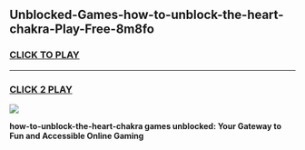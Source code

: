 
## Unblocked-Games-how-to-unblock-the-heart-chakra-Play-Free-8m8fo
<h3>
<a href="https://premium76.site?title=how-to-unblock-the-heart-chakra&ref=18A1">CLICK TO PLAY</a></h3>
<hr>

<h3>
<a href="https://premium76.site?title=how-to-unblock-the-heart-chakra&ref=18A1">CLICK 2 PLAY</a>
  
</h3>

<a href="https://premium76.site?title=how-to-unblock-the-heart-chakra&ref=18A1"><img src="https://clearcache.store/games.png"></a>


**how-to-unblock-the-heart-chakra games unblocked: Your Gateway to Fun and Accessible Online Gaming**

